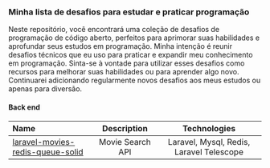 ### Minha lista de desafios para estudar e praticar programação  

Neste repositório, você encontrará uma coleção de desafios de programação de código aberto, perfeitos para aprimorar suas habilidades e aprofundar seus estudos em programação. Minha intenção é reunir desafios técnicos que eu uso para praticar e expandir meu conhecimento em programação. Sinta-se à vontade para utilizar esses desafios como recursos para melhorar suas habilidades ou para aprender algo novo. Continuarei adicionando regularmente novos desafios aos meus estudos ou apenas para diversão.
  
#### Back end  
  
Name | Description | Technologies
:--------- | :------: | :------:
[laravel-movies-redis-queue-solid](https://github.com/RicardoBaltazar/laravel-movies-redis-queue-solid) | Movie Search API | Laravel, Mysql, Redis, Laravel Telescope

